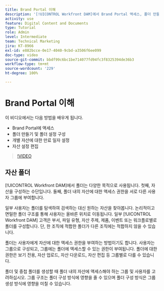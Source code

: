 ```yaml
---
title: Brand Portal 이해
description: '[!UICONTROL Workfront DAM]에서 Brand Portal 액세스, 폴더 만들기, 개별 자산에 대한 만료 일자 설정, 자산 설정을 편집하는 방법을 알아봅니다.'
activity: use
feature: Digital Content and Documents
type: Tutorial
role: Admin
level: Intermediate
team: Technical Marketing
jira: KT-8966
exl-id: e882bcce-0e17-4040-9cbd-a3506f6ee099
doc-type: video
source-git-commit: bbdf99c6bc1be714077fd94fc3f8325394de36b3
workflow-type: tm+mt
source-wordcount: '229'
ht-degree: 100%

---
```


# Brand Portal 이해

이 비디오에서는 다음 방법을 배우게 됩니다.

* Brand Portal에 액세스
* 폴더 만들기 및 폴더 설정 구성
* 개별 자산에 대한 만료 일자 설정
* 자산 설정 편집

>[!VIDEO](https://video.tv.adobe.com/v/3419547/?quality=12&learn=on&enablevpops=1&captions=kor)

## 자산 폴더

[!UICONTROL Workfront DAM]에서 폴더는 다양한 목적으로 사용됩니다. 첫째, 자산을 구성하는 수단입니다. 둘째, 폴더 내의 자산에 대한 액세스 권한을 서로 다른 사용자 그룹에 부여합니다.

일부 사용자는 폴더를 탐색하여 검색하는 대신 원하는 자산을 찾아봅니다. 논리적이고 면밀한 폴더 구조를 통해 사용자는 올바른 위치로 이동됩니다. 일부 [!UICONTROL Workfront DAM] 고객은 부서, 파일 유형, 자산 주제, 제품, 이벤트 또는 워크플로별로 폴더를 구성합니다. 단, 한 조직에 적합한 폴더가 다른 조직에는 적합하지 않을 수 있습니다.

폴더는 사용자에게 자산에 대한 액세스 권한을 부여하는 방법이기도 합니다. 사용자는 그룹으로 구성되고, 그룹에는 폴더에 액세스할 수 있는 권한이 부여됩니다. 폴더에 대한 권한은 보기 전용, 자산 업로드, 자산 다운로드, 자산 편집 등 그룹별로 다를 수 있습니다.

폴더 및 중첩 폴더를 생성할 때 폴더 내의 자산에 액세스해야 하는 그룹 및 사용자를 고려하십시오. 그룹 구조는 폴더 구성 방식에 영향을 줄 수 있으며 폴더 구성 방식은 그룹 생성 방식에 영향을 미칠 수 있습니다.
